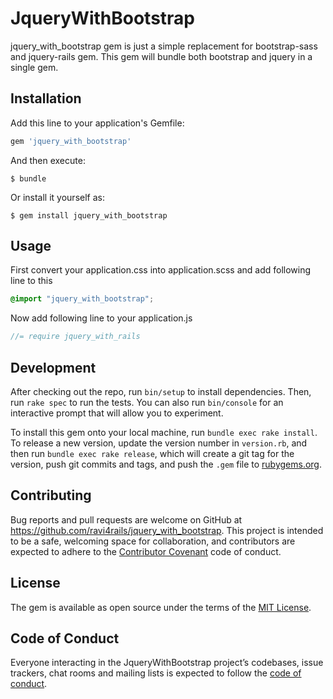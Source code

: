# JqueryWithBootstrap

jquery_with_bootstrap gem is just a simple replacement for bootstrap-sass and jquery-rails gem. This gem will bundle both bootstrap and jquery in a single gem. 

## Installation

Add this line to your application's Gemfile:

```ruby
gem 'jquery_with_bootstrap'
```

And then execute:

    $ bundle

Or install it yourself as:

    $ gem install jquery_with_bootstrap

## Usage
First convert your application.css into application.scss and add following line to this
```scss
@import "jquery_with_bootstrap";
```

Now add following line to your application.js
```js
//= require jquery_with_rails
```

## Development

After checking out the repo, run `bin/setup` to install dependencies. Then, run `rake spec` to run the tests. You can also run `bin/console` for an interactive prompt that will allow you to experiment.

To install this gem onto your local machine, run `bundle exec rake install`. To release a new version, update the version number in `version.rb`, and then run `bundle exec rake release`, which will create a git tag for the version, push git commits and tags, and push the `.gem` file to [rubygems.org](https://rubygems.org).

## Contributing

Bug reports and pull requests are welcome on GitHub at https://github.com/ravi4rails/jquery_with_bootstrap. This project is intended to be a safe, welcoming space for collaboration, and contributors are expected to adhere to the [Contributor Covenant](http://contributor-covenant.org) code of conduct.

## License

The gem is available as open source under the terms of the [MIT License](https://opensource.org/licenses/MIT).

## Code of Conduct

Everyone interacting in the JqueryWithBootstrap project’s codebases, issue trackers, chat rooms and mailing lists is expected to follow the [code of conduct](https://github.com/ravi4rails/jquery_with_bootstrap/blob/master/CODE_OF_CONDUCT.md).
